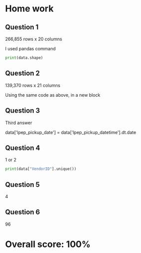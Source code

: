 # Home work

## Question 1

266,855 rows x 20 columns

I used pandas command 

```python
print(data.shape)
```

## Question 2

139,370 rows x 21 columns

Using the same code as above, in a new block

## Question 3

Third answer

data['lpep_pickup_date'] = data['lpep_pickup_datetime'].dt.date

## Question 4

1 or 2

```python
print(data["VendorID"].unique())
```

## Question 5

4

## Question 6

96

# Overall score: 100%
